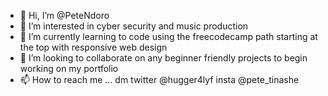 - 👋 Hi, I’m @PeteNdoro
- 👀 I’m interested in cyber security and music production
- 🌱 I’m currently learning to code using the freecodecamp path starting at the top with responsive web design 
- 💞️ I’m looking to collaborate on any beginner friendly projects to begin working on my portfolio
- 📫 How to reach me ... dm twitter @hugger4lyf insta @pete_tinashe

<!---
PeteNdoro/PeteNdoro is a ✨ special ✨ repository because its `README.md` (this file) appears on your GitHub profile.
You can click the Preview link to take a look at your changes.
--->
